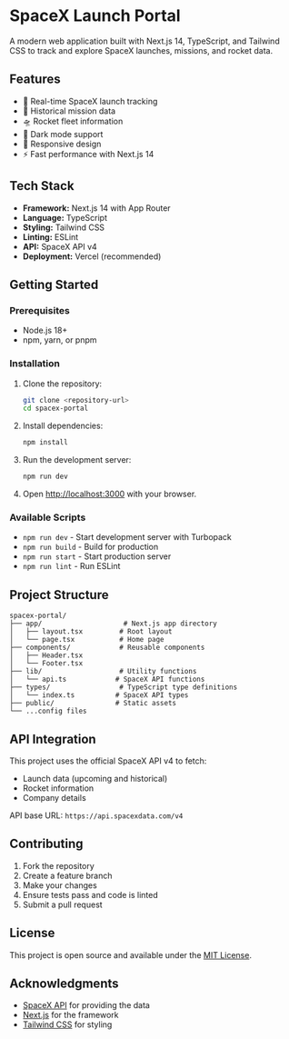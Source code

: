 # SpaceX Launch Portal

A modern web application built with Next.js 14, TypeScript, and Tailwind CSS to track and explore SpaceX launches, missions, and rocket data.

## Features

- 🚀 Real-time SpaceX launch tracking
- 📡 Historical mission data
- 🛸 Rocket fleet information
- 🌙 Dark mode support
- 📱 Responsive design
- ⚡ Fast performance with Next.js 14

## Tech Stack

- **Framework:** Next.js 14 with App Router
- **Language:** TypeScript
- **Styling:** Tailwind CSS
- **Linting:** ESLint
- **API:** SpaceX API v4
- **Deployment:** Vercel (recommended)

## Getting Started

### Prerequisites

- Node.js 18+ 
- npm, yarn, or pnpm

### Installation

1. Clone the repository:
   ```bash
   git clone <repository-url>
   cd spacex-portal
   ```

2. Install dependencies:
   ```bash
   npm install
   ```

3. Run the development server:
   ```bash
   npm run dev
   ```

4. Open [http://localhost:3000](http://localhost:3000) with your browser.

### Available Scripts

- `npm run dev` - Start development server with Turbopack
- `npm run build` - Build for production
- `npm run start` - Start production server
- `npm run lint` - Run ESLint

## Project Structure

```
spacex-portal/
├── app/                    # Next.js app directory
│   ├── layout.tsx         # Root layout
│   └── page.tsx           # Home page
├── components/            # Reusable components
│   ├── Header.tsx
│   └── Footer.tsx
├── lib/                   # Utility functions
│   └── api.ts            # SpaceX API functions
├── types/                 # TypeScript type definitions
│   └── index.ts          # SpaceX API types
├── public/               # Static assets
└── ...config files
```

## API Integration

This project uses the official SpaceX API v4 to fetch:
- Launch data (upcoming and historical)
- Rocket information
- Company details

API base URL: `https://api.spacexdata.com/v4`

## Contributing

1. Fork the repository
2. Create a feature branch
3. Make your changes
4. Ensure tests pass and code is linted
5. Submit a pull request

## License

This project is open source and available under the [MIT License](LICENSE).

## Acknowledgments

- [SpaceX API](https://api.spacexdata.com) for providing the data
- [Next.js](https://nextjs.org) for the framework
- [Tailwind CSS](https://tailwindcss.com) for styling
